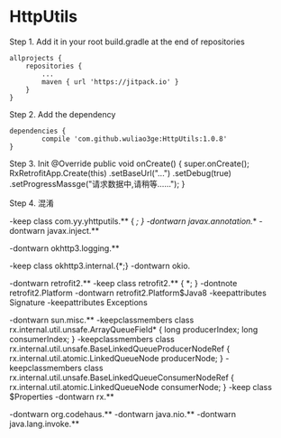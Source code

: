 # HttpUtils

Step 1. Add it in your root build.gradle at the end of repositories

	allprojects {
		repositories {
			...
			maven { url 'https://jitpack.io' }
		}
	}
	
Step 2. Add the dependency

	dependencies {
	        compile 'com.github.wuliao3ge:HttpUtils:1.0.8'
	}
	
Step 3. Init
    @Override
    public void onCreate() {
        super.onCreate();
        RxRetrofitApp.Create(this)
                .setBaseUrl("...")
                .setDebug(true)
                .setProgressMassge("请求数据中,请稍等……");
    }

Step 4. 混淆

-keep class com.yy.yhttputils.** { *; }
-dontwarn javax.annotation.**
-dontwarn javax.inject.**

-dontwarn okhttp3.logging.**

-keep class okhttp3.internal.{*;}
-dontwarn okio.

-dontwarn retrofit2.**
-keep class retrofit2.** { *; }
-dontnote retrofit2.Platform
-dontwarn retrofit2.Platform$Java8
-keepattributes Signature
-keepattributes Exceptions

-dontwarn sun.misc.**
-keepclassmembers class rx.internal.util.unsafe.ArrayQueueField* {
    long producerIndex; long consumerIndex;
 }
 -keepclassmembers class rx.internal.util.unsafe.BaseLinkedQueueProducerNodeRef {
 rx.internal.util.atomic.LinkedQueueNode producerNode;
 }
 -keepclassmembers class rx.internal.util.unsafe.BaseLinkedQueueConsumerNodeRef {
  rx.internal.util.atomic.LinkedQueueNode consumerNode;
  }
-keep class $Properties
 -dontwarn rx.**

-dontwarn org.codehaus.**
-dontwarn java.nio.**
-dontwarn java.lang.invoke.**
